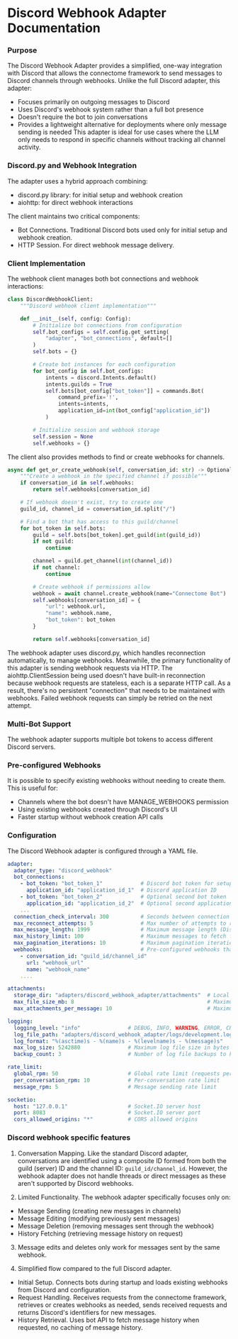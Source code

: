 # Discord Webhook Adapter Documentation

### Purpose

The Discord Webhook Adapter provides a simplified, one-way integration with Discord that allows the connectome framework to send messages to Discord channels through webhooks. Unlike the full Discord adapter, this adapter:
* Focuses primarily on outgoing messages to Discord
* Uses Discord's webhook system rather than a full bot presence
* Doesn't require the bot to join conversations
* Provides a lightweight alternative for deployments where only message sending is needed
This adapter is ideal for use cases where the LLM only needs to respond in specific channels without tracking all channel activity.

### Discord.py and Webhook Integration

The adapter uses a hybrid approach combining:
* discord.py library: for initial setup and webhook creation
* aiohttp: for direct webhook interactions

The client maintains two critical components:
* Bot Connections. Traditional Discord bots used only for initial setup and webhook creation.
* HTTP Session. For direct webhook message delivery.

### Client Implementation

The webhook client manages both bot connections and webhook interactions:
```python
class DiscordWebhookClient:
    """Discord webhook client implementation"""

    def __init__(self, config: Config):
        # Initialize bot connections from configuration
        self.bot_configs = self.config.get_setting(
            "adapter", "bot_connections", default=[]
        )
        self.bots = {}

        # Create bot instances for each configuration
        for bot_config in self.bot_configs:
            intents = discord.Intents.default()
            intents.guilds = True
            self.bots[bot_config["bot_token"]] = commands.Bot(
                command_prefix='!',
                intents=intents,
                application_id=int(bot_config["application_id"])
            )

        # Initialize session and webhook storage
        self.session = None
        self.webhooks = {}
```

The client also provides methods to find or create webhooks for channels.
```python
async def get_or_create_webhook(self, conversation_id: str) -> Optional[Dict[str, Any]]:
    """Create a webhook in the specified channel if possible"""
    if conversation_id in self.webhooks:
        return self.webhooks[conversation_id]

    # If webhook doesn't exist, try to create one
    guild_id, channel_id = conversation_id.split("/")

    # Find a bot that has access to this guild/channel
    for bot_token in self.bots:
        guild = self.bots[bot_token].get_guild(int(guild_id))
        if not guild:
            continue

        channel = guild.get_channel(int(channel_id))
        if not channel:
            continue

        # Create webhook if permissions allow
        webhook = await channel.create_webhook(name="Connectome Bot")
        self.webhooks[conversation_id] = {
            "url": webhook.url,
            "name": webhook.name,
            "bot_token": bot_token
        }

        return self.webhooks[conversation_id]
```

The webhook adapter uses discord.py, which handles reconnection automatically, to manage webhooks. Meanwhile, the primary functionality of this adapter is sending webhook requests via HTTP. The aiohttp.ClientSession being used doesn't have built-in reconnection because webhook requests are stateless, each is a separate HTTP call. As a result, there's no persistent "connection" that needs to be maintained with webhooks. Failed webhook requests can simply be retried on the next attempt.

### Multi-Bot Support

The webhook adapter supports multiple bot tokens to access different Discord servers.

### Pre-configured Webhooks

It is possible to specify existing webhooks without needing to create them. This is useful for:
* Channels where the bot doesn't have MANAGE_WEBHOOKS permission
* Using existing webhooks created through Discord's UI
* Faster startup without webhook creation API calls

### Configuration

The Discord Webhook adapter is configured through a YAML file.
```yaml
adapter:
  adapter_type: "discord_webhook"
  bot_connections:
    - bot_token: "bot_token_1"            # Discord bot token for setup
      application_id: "application_id_1"  # Discord application ID
    - bot_token: "bot_token_2"            # Optional second bot token
      application_id: "application_id_2"  # Optional second application ID
    ...
  connection_check_interval: 300          # Seconds between connection health checks
  max_reconnect_attempts: 5               # Max number of attempts to reconnect if connection lost
  max_message_length: 1999                # Maximum message length (Discord limit: 2000)
  max_history_limit: 100                  # Maximum messages to fetch for history
  max_pagination_iterations: 10           # Maximum pagination iterations for history
  webhooks:                               # Pre-configured webhooks that can be unrelated to bots
    - conversation_id: "guild_id/channel_id"
      url: "webhook_url"
      name: "webhook_name"
    ....

attachments:
  storage_dir: "adapters/discord_webhook_adapter/attachments"  # Local storage directory
  max_file_size_mb: 8                                          # Maximum attachment size in MB
  max_attachments_per_message: 10                              # Maximum attachments per message

logging:
  logging_level: "info"               # DEBUG, INFO, WARNING, ERROR, CRITICAL
  log_file_path: "adapters/discord_webhook_adapter/logs/development.log"
  log_format: "%(asctime)s - %(name)s - %(levelname)s - %(message)s"
  max_log_size: 5242880               # Maximum log file size in bytes
  backup_count: 3                     # Number of log file backups to keep

rate_limit:
  global_rpm: 50                      # Global rate limit (requests per minute) for ALL requests
  per_conversation_rpm: 10            # Per-conversation rate limit
  message_rpm: 5                      # Message sending rate limit

socketio:
  host: "127.0.0.1"                   # Socket.IO server host
  port: 8083                          # Socket.IO server port
  cors_allowed_origins: "*"           # CORS allowed origins
```

### Discord webhook specific features

1) Conversation Mapping. Like the standard Discord adapter, conversations are identified using a composite ID formed from both the guild (server) ID and the channel ID: `guild_id/channel_id`. However, the webhook adapter does not handle threads or direct messages as these aren't supported by Discord webhooks.

2) Limited Functionality. The webhook adapter specifically focuses only on:
* Message Sending (creating new messages in channels)
* Message Editing (modifying previously sent messages)
* Message Deletion (removing messages sent through the webhook)
* History Fetching (retrieving message history on request)

3) Message edits and deletes only work for messages sent by the same webhook.

4) Simplified flow compared to the full Discord adapter.
* Initial Setup. Connects bots during startup and loads existing webhooks from Discord and configuration.
* Request Handling. Receives requests from the connectome framework, retrieves or creates webhooks as needed, sends received requests and returns Discord's identifiers for new messages.
* History Retrieval. Uses bot API to fetch message history when requested, no caching of message history.
